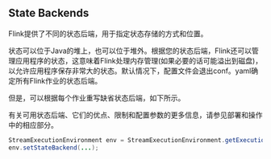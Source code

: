 ## State Backends
Flink提供了不同的状态后端，用于指定状态存储的方式和位置。

状态可以位于Java的堆上，也可以位于堆外。根据您的状态后端，Flink还可以管理应用程序的状态，这意味着Flink处理内存管理(如果必要的话可能溢出到磁盘)，以允许应用程序保存非常大的状态。默认情况下，配置文件会退出conf。yaml确定所有Flink作业的状态后端。

但是，可以根据每个作业重写缺省状态后端，如下所示。

有关可用状态后端、它们的优点、限制和配置参数的更多信息，请参见部署和操作中的相应部分。

```java
StreamExecutionEnvironment env = StreamExecutionEnvironment.getExecutionEnvironment();
env.setStateBackend(...);
```